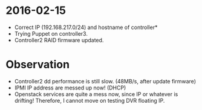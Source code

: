 # 2016-02-15

* Correct IP (192.168.217.0/24) and hostname of controller*
* Trying Puppet on controller3.
* Controller2 RAID firmware updated.

# Observation

* Controller2 dd performance is still slow. (48MB/s, after update firmware)
* IPMI IP address are messed up now! (DHCP)
* Openstack services are quite a mess now, since IP or whatever is drifting! Therefore, I cannot move on testing DVR floating IP.
